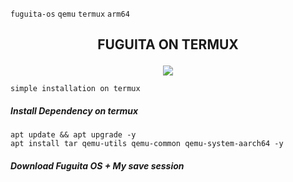 `fuguita-os` `qemu` `termux` `arm64`
<h2><p align="center">FUGUITA ON TERMUX</p></h2>

<p align="center">
<img widht="80%" src="https://encrypted-tbn0.gstatic.com/images?q=tbn:ANd9GcT0EPbpJPJHm5gixgspjcNs7vqh_acaRQgQbQ&usqp=CAU"></p>

`simple installation on termux`

##### Install Dependency on termux
```
apt update && apt upgrade -y
apt install tar qemu-utils qemu-common qemu-system-aarch64 -y
```
##### Download Fuguita OS + My save session

